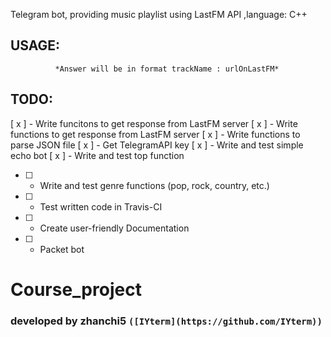 Telegram bot, providing music playlist using LastFM API ,language: C++
## USAGE:
  ``` To get current to 50 best tracks by LastFM send "/top" command.
            *Answer will be in format trackName : urlOnLastFM*
```
## TODO:
[ x ] - Write funcitons to get response from LastFM server
[ x ] - Write functions to get response from LastFM server
[ x ] - Write functions to parse JSON file
[ x ] - Get TelegramAPI key
[ x ] - Write and test simple echo bot
[ x ] - Write and test top function
* [ ] - Write and test genre functions (pop, rock, country, etc.)
* [ ] - Test written code in Travis-CI
* [ ] - Create user-friendly Documentation
* [ ] - Packet bot


# Course_project        
### developed by zhanchi5 `([IYterm](https://github.com/IYterm))`
